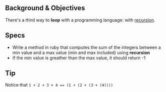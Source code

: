 ## Background & Objectives

There's a third way to **loop** with a programming language: with [recursion](http://stackoverflow.com/questions/6418017/what-is-ruby-recursion-and-how-does-it-work).

## Specs

- Write a method in ruby that computes the sum of the integers between a min value and a max value (min and max included) using **recursion**
- If the min value is greather than the max value, it should return -1

## Tip

Notice that `1 + 2 + 3 + 4 == (1 + (2 + (3 + (4))))`
